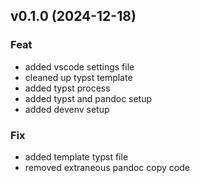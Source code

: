 ## v0.1.0 (2024-12-18)

### Feat

- added vscode settings file
- cleaned up typst template
- added typst process
- added typst and pandoc setup
- added devenv setup

### Fix

- added template typst file
- removed extraneous pandoc copy code
